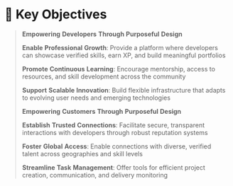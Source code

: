 # 🎯 Key Objectives

> **Empowering** **Developers** **Through** **Purposeful** **Design**
>
> **Enable** **Professional** **Growth**: Provide a platform where developers can showcase verified skills, earn XP, and build meaningful portfolios
>
> **Promote** **Continuous** **Learning**: Encourage mentorship, access to resources, and skill development across the community
>
> **Support** **Scalable** **Innovation**: Build flexible infrastructure that adapts to evolving user needs and emerging technologies
>
> **Empowering** **Customers** **Through** **Purposeful** **Design**
>
> **Establish** **Trusted** **Connections**: Facilitate secure, transparent interactions with developers through robust reputation systems
>
> **Foster** **Global** **Access**: Enable connections with diverse, verified talent across geographies and skill levels
>
> **Streamline** **Task** **Management**: Offer tools for efficient project creation, communication, and delivery monitoring
